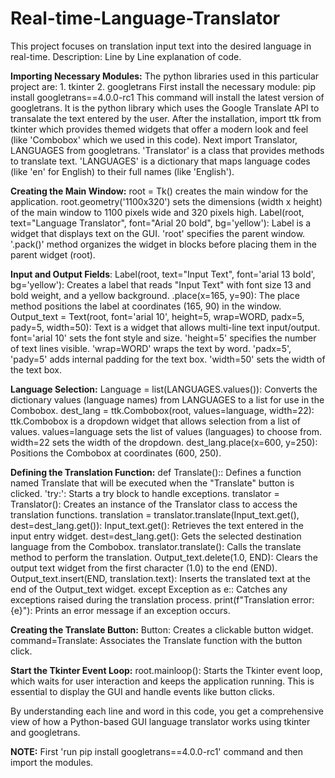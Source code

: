 # Real-time-Language-Translator
This project focuses on translation input text into the desired language in real-time.
Description: Line by Line explanation of code.

**Importing Necessary Modules:**
The python libraries used in this particular project are: 1. tkinter  2. googletrans
First install the necessary module: pip install googletrans==4.0.0-rc1
This command will install the latest version of googletrans. It is the python library which uses the Google Translate API to transalate the text entered by the user. After the installation, import ttk from tkinter which provides themed widgets that offer a modern look and feel (like 'Combobox' which we used in this code). Next import Translator, LANGUAGES from googletrans. 'Translator' is a class that provides methods to translate text. 'LANGUAGES' is a dictionary that maps language codes (like 'en' for English) to their full names (like 'English').

**Creating the Main Window:**
root = Tk() creates the main window for the application. root.geometry('1100x320') sets the dimensions (width x height) of the main window to 1100 pixels wide and 320 pixels high. 
Label(root, text="Language Translator", font="Arial 20 bold", bg='yellow'): Label is a widget that displays text on the GUI. 'root' specifies the parent window. '.pack()' method organizes the widget in blocks before placing them in the parent widget (root).

**Input and Output Fields**: 
Label(root, text="Input Text", font='arial 13 bold', bg='yellow'): Creates a label that reads "Input Text" with font size 13 and bold weight, and a yellow background.
.place(x=165, y=90): The place method positions the label at coordinates (165, 90) in the window. Output_text = Text(root, font='arial 10', height=5, wrap=WORD, padx=5, pady=5, width=50): Text is a widget that allows multi-line text input/output. font='arial 10' sets the font style and size. 'height=5' specifies the number of text lines visible. 'wrap=WORD' wraps the text by word. 'padx=5', 'pady=5' adds internal padding for the text box. 'width=50' sets the width of the text box.

**Language Selection:**
Language = list(LANGUAGES.values()): Converts the dictionary values (language names) from LANGUAGES to a list for use in the Combobox.
dest_lang = ttk.Combobox(root, values=language, width=22): ttk.Combobox is a dropdown widget that allows selection from a list of values.
values=language sets the list of values (languages) to choose from.
width=22 sets the width of the dropdown.
dest_lang.place(x=600, y=250): Positions the Combobox at coordinates (600, 250).

**Defining the Translation Function:**
def Translate():: Defines a function named Translate that will be executed when the "Translate" button is clicked.
'try:': Starts a try block to handle exceptions.
translator = Translator(): Creates an instance of the Translator class to access the translation functions.
translation = translator.translate(Input_text.get(), dest=dest_lang.get()):
Input_text.get(): Retrieves the text entered in the input entry widget.
dest=dest_lang.get(): Gets the selected destination language from the Combobox.
translator.translate(): Calls the translate method to perform the translation.
Output_text.delete(1.0, END): Clears the output text widget from the first character (1.0) to the end (END).
Output_text.insert(END, translation.text): Inserts the translated text at the end of the Output_text widget.
except Exception as e:: Catches any exceptions raised during the translation process.
print(f"Translation error: {e}"): Prints an error message if an exception occurs.

**Creating the Translate Button:**
Button: Creates a clickable button widget. command=Translate: Associates the Translate function with the button click.

**Start the Tkinter Event Loop:**
root.mainloop(): Starts the Tkinter event loop, which waits for user interaction and keeps the application running. This is essential to display the GUI and handle events like button clicks.

By understanding each line and word in this code, you get a comprehensive view of how a Python-based GUI language translator works using tkinter and googletrans.

**NOTE:** First 'run pip install googletrans==4.0.0-rc1' command and then import the modules.
